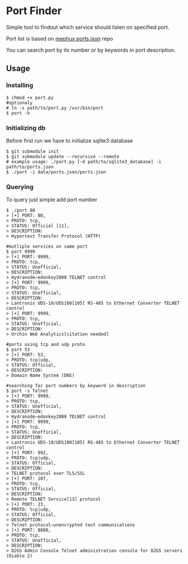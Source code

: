 # Port Finder

Simple tool to findout which service should listen on specified port.

Port list is based on [mephux ports.json](https://github.com/mephux/ports.json) repo

You can search port by its number or by keywords in port description.

## Usage
### Installing
```
$ chmod +x port.py
#optionaly
# ln -s path/to/port.py /usr/bin/port
$ port -h
```

### Initializing db
Before first run we have to initialize sqlite3 database
```
$ git submodule init
$ git submodule update --recursive --remote
# example usage: ./port.py [-d path/to/sqlite3_database] -i path/to/ports.json
$ ./port -i data/ports.json/ports.json
```
### Querying
To query just simple add port number
```
$ ./port 80
> [+] PORT: 80,
> PROTO: tcp,
> STATUS: Official [11],
> DESCRIPTION:
> Hypertext Transfer Protocol (HTTP)

#mutliple services on same port
$ port 9999
> [+] PORT: 9999,
> PROTO: tcp,
> STATUS: Unofficial,
> DESCRIPTION:
> Hydranode—edonkey2000 TELNET control
> [+] PORT: 9999,
> PROTO: tcp,
> STATUS: Unofficial,
> DESCRIPTION:
> Lantronix UDS-10/UDS100[105] RS-485 to Ethernet Converter TELNET control
> [+] PORT: 9999,
> PROTO: tcp,
> STATUS: Unofficial,
> DESCRIPTION:
> Urchin Web Analytics[citation needed]

#ports using tcp and udp proto
$ port 53
> [+] PORT: 53,
> PROTO: tcp|udp,
> STATUS: Official,
> DESCRIPTION:
> Domain Name System (DNS) 

#searching for port numbers by keyword in description
$ port -s Telnet
> [+] PORT: 9999,
> PROTO: tcp,
> STATUS: Unofficial,
> DESCRIPTION:
> Hydranode—edonkey2000 TELNET control
> [+] PORT: 9999,
> PROTO: tcp,
> STATUS: Unofficial,
> DESCRIPTION:
> Lantronix UDS-10/UDS100[105] RS-485 to Ethernet Converter TELNET control
> [+] PORT: 992,
> PROTO: tcp|udp,
> STATUS: Official,
> DESCRIPTION:
> TELNET protocol over TLS/SSL
> [+] PORT: 107,
> PROTO: tcp,
> STATUS: Official,
> DESCRIPTION:
> Remote TELNET Service[13] protocol
> [+] PORT: 23,
> PROTO: tcp|udp,
> STATUS: Official,
> DESCRIPTION:
> Telnet protocol—unencrypted text communications
> [+] PORT: 8888,
> PROTO: tcp,
> STATUS: Unofficial,
> DESCRIPTION:
> D2GS Admin Console Telnet administration console for D2GS servers (Diablo 2)
```
